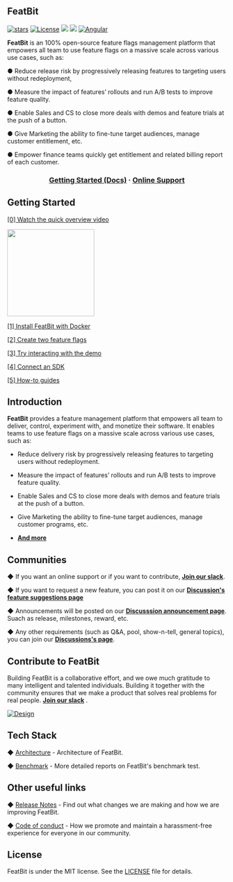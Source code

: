 

## FeatBit

[![stars](https://img.shields.io/github/stars/featbit/featbit.svg?style=for-the-badge&logo=github&colorB=red&label=stars)](https://github.com/featbit/featbit)                   [![License](https://img.shields.io/static/v1?style=for-the-badge&label=license&message=MIT&color=brightgreen)](https://github.com/featbit/featbit/blob/main/LICENSE)
[![](https://img.shields.io/badge/.NET-%3E=6.0-6E359E?style=for-the-badge&logo=csharp&logoColor=white)](https://dotnet.microsoft.com/)
[![](https://img.shields.io/badge/Python-%3E=3.9-FFDD53?style=for-the-badge&logo=python&logoColor=white)](https://www.python.org/)
[![Angular](https://img.shields.io/badge/Angular-14.0-DD0031?style=for-the-badge&logo=angular&logoColor=white)](https://angular.io/)     

**FeatBit** is an 100% open-source feature flags management platform that empowers all team to use feature flags on a massive scale across various use cases, such as: 

● Reduce release risk by progressively releasing features to targeting users without redeployment, 

● Measure the impact of features’ rollouts and run A/B tests to improve feature quality.

● Enable Sales and CS to close more deals with demos and feature trials at the push of a button.

● Give Marketing the ability to fine-tune target audiences, manage customer entitlement, etc.

● Empower finance teams quickly get entitlement and related billing report of each customer.


<div align="left">

<h3 align="center">
  <a href="https://featbit.gitbook.io/">Getting Started (Docs)</a>
  <span> · </span>
  <a href="https://join.slack.com/t/featbit/shared_invite/zt-1ew5e2vbb-x6Apan1xZOaYMnFzqZkGNQ">Online Support</a>
</h3>
</div>


## Getting Started

[[0]  Watch the quick overview video](https://featbit.gitbook.io/) <div align="left">
<a href="https://www.youtube.com/watch?v=hfww1FpjHV0"><img src="https://user-images.githubusercontent.com/68597908/211297409-79758550-14cd-4ca4-a1b6-b83cc5dca024.png" height=200></a> 
</div>

[[1]  Install FeatBit with Docker](https://featbit.gitbook.io/docs/installation)

[[2]  Create two feature flags](https://featbit.gitbook.io/docs/getting-started/2.-create-two-feature-flags)

[[3]  Try interacting with the demo](https://featbit.gitbook.io/docs/getting-started/3.-try-interacting-with-the-demo)

[[4]  Connect an SDK](https://featbit.gitbook.io/docs/getting-started/4.-connect-an-sdk)

[[5]  How-to guides](https://featbit.gitbook.io/docs/getting-started/5.-how-to-guides)

## Introduction

**FeatBit** provides a feature management platform that empowers all team to deliver, control, experiment with, and monetize their software. It enables teams to use feature flags on a massive scale across various use cases, such as:

-	Reduce delivery risk by progressively releasing features to targeting users without redeployment.

-	Measure the impact of features’ rollouts and run A/B tests to improve feature quality.

-	Enable Sales and CS to close more deals with demos and feature trials at the push of a button.

-	Give Marketing the ability to fine-tune target audiences, manage customer programs, etc.

-	[**And more**](https://featbit.medium.com/introducing-featbit-e0cef61572a)


## Communities

◆ If you want an online support or if you want to contribute, [**Join our slack**](https://join.slack.com/t/featbit/shared_invite/zt-1ew5e2vbb-x6Apan1xZOaYMnFzqZkGNQ).

◆ If you want to request a new feature, you can post it on our [**Discussion's feature suggestions page**](https://github.com/featbit/featbit/discussions/categories/feature-suggestions)

◆ Announcements will be posted on our [**Discusssion announcement page**](https://github.com/featbit/featbit/discussions/categories/announcements). Suach as release, milestones, reward, etc.

◆ Any other requirements (such as Q&A, pool, show-n-tell, general topics), you can join our [**Discussions's page**](https://github.com/featbit/featbit/discussions).



## Contribute to FeatBit

Building FeatBit is a collaborative effort, and we owe much gratitude to many intelligent and talented individuals. Building it together with the community ensures that we make a product that solves real problems for real people. [**Join our slack**](https://join.slack.com/t/featbit/shared_invite/zt-1ew5e2vbb-x6Apan1xZOaYMnFzqZkGNQ) . 

[![Design](https://contribute.design/api/shield/featbit/featbit)](https://contribute.design/featbit/featbit)

## Tech Stack

◆  [Architecture](https://featbit.gitbook.io/docs/tech-stack/architecture) - Architecture of FeatBit.

◆  [Benchmark](https://featbit.gitbook.io/docs/tech-stack/benchmark) - More detailed reports on FeatBit's benchmark test. 

## Other useful links

◆  [Release Notes](https://github.com/featbit/featbit/releases) - Find out what changes we are making and how we are improving FeatBit.

◆  [Code of conduct](https://github.com/featbit/featbit/blob/main/code_of_conduct.md) - How we promote and maintain a harassment-free experience for everyone in our community.

## License

FeatBit is under the MIT license. See the [LICENSE](https://github.com/featbit/featbit/blob/main/LICENSE) file for details.


